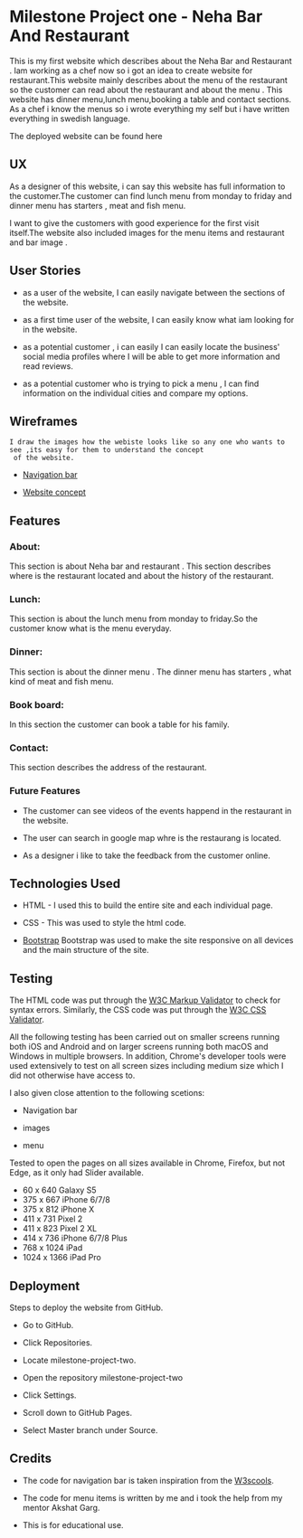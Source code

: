# Milestone Project one - Neha Bar And Restaurant

This is my first website which describes about the Neha Bar and Restaurant . Iam working as a chef now so i got an
idea to create website for restaurant.This website mainly describes about the menu of the restaurant so the customer
 can read  about the restaurant and about the menu . This website has dinner menu,lunch menu,booking a table and contact
 sections. As a chef i know the menus so i wrote everything my self but i have written everything in swedish language.

The deployed website can be found here

## UX

As a designer of this website, i can say this website has full information  to the customer.The customer can find
lunch menu from monday to friday and dinner menu has starters , meat and fish menu.

 I want to give the customers with good experience for the first visit itself.The website also included images  for 
 the menu items  and restaurant and bar image .

 ## User Stories

-  as a user of the website, I can easily navigate between the sections of the website.

-  as a first time user of the website, I can easily know what iam looking for in the website.

-  as a potential customer , i can easily I can easily locate the business' social media profiles where 
   I will be able to get more information  and read reviews.

-  as a potential customer who is trying to pick a menu , I can find information on the individual 
   cities and compare my options.

 ## Wireframes

    I draw the images how the webiste looks like so any one who wants to see ,its easy for them to understand the concept
     of the website.

 - [Navigation bar](images/wireframe1.jpg)

 - [Website concept](images/wireframe2.jpg)    

 ## Features

  ### About:

This section is about Neha bar and restaurant . This section describes where is the restaurant located and about the 
history of the restaurant.

### Lunch:

This section is about the lunch menu from monday to friday.So the customer know what is the menu everyday.

### Dinner:

This section is about the dinner menu . The dinner menu has starters , what kind of meat and fish menu.

### Book board:

In this section the customer can book a table for his family.

### Contact:

This section describes the address of the restaurant.

### Future Features

- The customer  can see videos of the events happend in the restaurant in the website.

- The user can search in google map whre is the restaurang is located.

- As a designer i like to take the feedback from the customer online.

## Technologies Used

- HTML - I used this to build the entire site and each individual page.

- CSS - This was used to style the html code.

- [Bootstrap](https://getbootstrap.com/) Bootstrap was used to make the site responsive on 
all devices  and the main structure of the site.

## Testing

The HTML code was put through the [W3C Markup Validator](https://validator.w3.org/) to check for syntax errors. Similarly, 
the CSS code was put through the [W3C CSS Validator](https://jigsaw.w3.org/css-validator/).

All the following testing has been carried out on smaller screens running both iOS and Android and on larger screens 
running both macOS and Windows in multiple browsers. In addition, Chrome's developer tools were used extensively to
test on all screen sizes including medium size which I did not otherwise have access to.

I also given close attention to the following scetions:

- Navigation bar

- images

- menu

Tested to open the pages on all sizes available in Chrome, Firefox, but not Edge, as it only had Slider available.

- 60 x 640 Galaxy S5
- 375 x 667 iPhone 6/7/8
- 375 x 812 iPhone X
- 411 x 731 Pixel 2
- 411 x 823 Pixel 2 XL
- 414 x 736 iPhone 6/7/8 Plus
- 768 x 1024 iPad
- 1024 x 1366 iPad Pro

## Deployment

Steps to deploy the website from GitHub.

- Go to GitHub.

- Click Repositories.

- Locate milestone-project-two.

- Open the repository milestone-project-two

- Click Settings.

- Scroll down to GitHub Pages.

- Select Master branch under Source.

## Credits

- The code for navigation bar is taken inspiration from the [W3scools](https://www.w3schools.com/).

- The code for menu items is written by me and i took the help from my mentor Akshat Garg.

 - This is for educational use.


